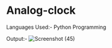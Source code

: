 # Analog-clock

Languages Used:- Python Programming


Output:-
![Screenshot (45)](https://user-images.githubusercontent.com/103900450/223357547-de02c8c6-3b47-44fd-b374-4fc9f766c96a.png)

